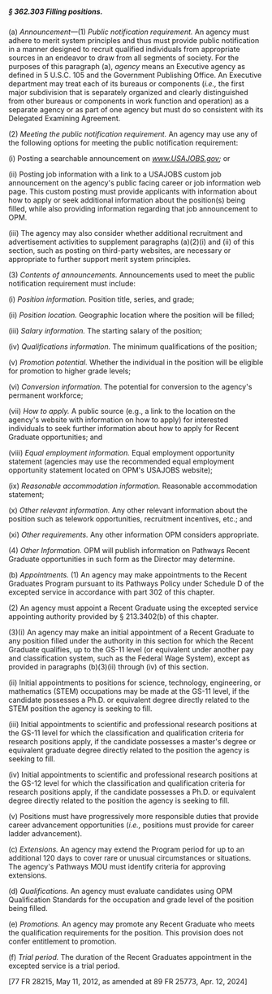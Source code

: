 ##### § 362.303 Filling positions. #####

(a) *Announcement*—(1) *Public notification requirement.* An agency must adhere to merit system principles and thus must provide public notification in a manner designed to recruit qualified individuals from appropriate sources in an endeavor to draw from all segments of society. For the purposes of this paragraph (a), *agency* means an Executive agency as defined in 5 U.S.C. 105 and the Government Publishing Office. An Executive department may treat each of its bureaus or components (*i.e.,* the first major subdivision that is separately organized and clearly distinguished from other bureaus or components in work function and operation) as a separate agency or as part of one agency but must do so consistent with its Delegated Examining Agreement.

(2) *Meeting the public notification requirement.* An agency may use any of the following options for meeting the public notification requirement:

(i) Posting a searchable announcement on *www.USAJOBS.gov;* or

(ii) Posting job information with a link to a USAJOBS custom job announcement on the agency's public facing career or job information web page. This custom posting must provide applicants with information about how to apply or seek additional information about the position(s) being filled, while also providing information regarding that job announcement to OPM.

(iii) The agency may also consider whether additional recruitment and advertisement activities to supplement paragraphs (a)(2)(i) and (ii) of this section, such as posting on third-party websites, are necessary or appropriate to further support merit system principles.

(3) *Contents of announcements.* Announcements used to meet the public notification requirement must include:

(i) *Position information.* Position title, series, and grade;

(ii) *Position location.* Geographic location where the position will be filled;

(iii) *Salary information.* The starting salary of the position;

(iv) *Qualifications information.* The minimum qualifications of the position;

(v) *Promotion potential.* Whether the individual in the position will be eligible for promotion to higher grade levels;

(vi) *Conversion information.* The potential for conversion to the agency's permanent workforce;

(vii) *How to apply.* A public source (e.g., a link to the location on the agency's website with information on how to apply) for interested individuals to seek further information about how to apply for Recent Graduate opportunities; and

(viii) *Equal employment information.* Equal employment opportunity statement (agencies may use the recommended equal employment opportunity statement located on OPM's USAJOBS website);

(ix) *Reasonable accommodation information.* Reasonable accommodation statement;

(x) *Other relevant information.* Any other relevant information about the position such as telework opportunities, recruitment incentives, etc.; and

(xi) *Other requirements.* Any other information OPM considers appropriate.

(4) *Other Information.* OPM will publish information on Pathways Recent Graduate opportunities in such form as the Director may determine.

(b) *Appointments.* (1) An agency may make appointments to the Recent Graduates Program pursuant to its Pathways Policy under Schedule D of the excepted service in accordance with part 302 of this chapter.

(2) An agency must appoint a Recent Graduate using the excepted service appointing authority provided by § 213.3402(b) of this chapter.

(3)(i) An agency may make an initial appointment of a Recent Graduate to any position filled under the authority in this section for which the Recent Graduate qualifies, up to the GS-11 level (or equivalent under another pay and classification system, such as the Federal Wage System), except as provided in paragraphs (b)(3)(ii) through (iv) of this section.

(ii) Initial appointments to positions for science, technology, engineering, or mathematics (STEM) occupations may be made at the GS-11 level, if the candidate possesses a Ph.D. or equivalent degree directly related to the STEM position the agency is seeking to fill.

(iii) Initial appointments to scientific and professional research positions at the GS-11 level for which the classification and qualification criteria for research positions apply, if the candidate possesses a master's degree or equivalent graduate degree directly related to the position the agency is seeking to fill.

(iv) Initial appointments to scientific and professional research positions at the GS-12 level for which the classification and qualification criteria for research positions apply, if the candidate possesses a Ph.D. or equivalent degree directly related to the position the agency is seeking to fill.

(v) Positions must have progressively more responsible duties that provide career advancement opportunities (*i.e.,* positions must provide for career ladder advancement).

(c) *Extensions.* An agency may extend the Program period for up to an additional 120 days to cover rare or unusual circumstances or situations. The agency's Pathways MOU must identify criteria for approving extensions.

(d) *Qualifications.* An agency must evaluate candidates using OPM Qualification Standards for the occupation and grade level of the position being filled.

(e) *Promotions.* An agency may promote any Recent Graduate who meets the qualification requirements for the position. This provision does not confer entitlement to promotion.

(f) *Trial period.* The duration of the Recent Graduates appointment in the excepted service is a trial period.

[77 FR 28215, May 11, 2012, as amended at 89 FR 25773, Apr. 12, 2024]